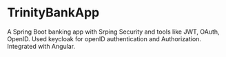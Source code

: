 # TrinityBankApp
A Spring Boot banking app with Srping Security and tools like JWT, OAuth, OpenID. Used keycloak for openID authentication and Authorization. Integrated with Angular.
